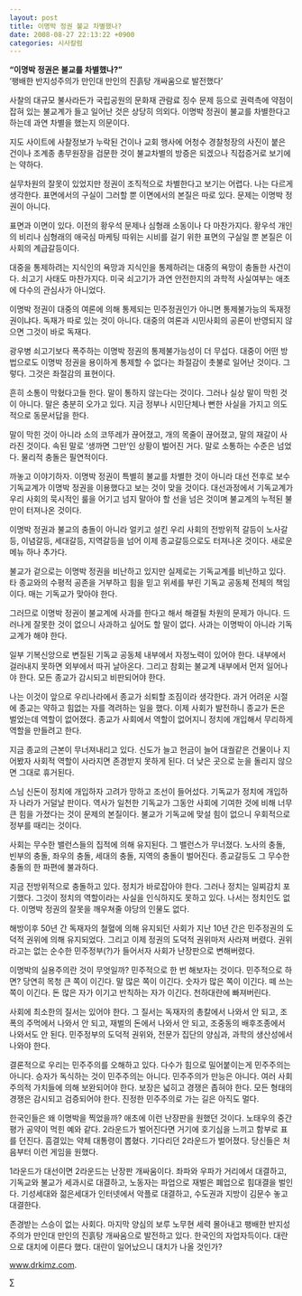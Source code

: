 ```yaml
---
layout: post
title: 이명박 정권 불교 차별했나?
date: 2008-08-27 22:13:22 +0900
categories: 시사칼럼
---
```

**“이명박 정권은 불교를 차별했나?”**  
‘팽배한 반지성주의가 만인대 만인의 진흙탕 개싸움으로 발전했다’

사찰의 대규모 불사라든가 국립공원의 문화재 관람료 징수 문제 등으로 권력측에 약점이 잡혀 있는 불교계가 들고 일어난 것은 상당히 의외다. 이명박 정권이 불교를 차별한다고 하는데 과연 차별을 했는지 의문이다. 

지도 사이트에 사찰정보가 누락된 건이나 교회 행사에 어청수 경찰청장의 사진이 붙은 건이나 조계종 총무원장을 검문한 것이 불교차별의 방증은 되겠으나 직접증거로 보기에는 약하다. 

실무차원의 잘못이 있었지만 정권이 조직적으로 차별한다고 보기는 어렵다. 나는 다르게 생각한다. 표면에서의 구실이 그러할 뿐 이면에서의 본질은 따로 있다. 문제는 이명박 정권이 아니다. 

표면과 이면이 있다. 이전의 황우석 문제나 심형래 소동이나 다 마찬가지다. 황우석 개인의 비리나 심형래의 애국심 마케팅 따위는 시비를 걸기 위한 표면의 구실일 뿐 본질은 이 사회의 계급갈등이다. 

대중을 통제하려는 지식인의 욕망과 지식인을 통제하려는 대중의 욕망이 충돌한 사건이다. 쇠고기 사태도 마찬가지다. 미국 쇠고기가 과연 안전한지의 과학적 사실여부는 애초에 다수의 관심사가 아니었다. 

이명박 정권이 대중의 여론에 의해 통제되는 민주정권인가 아니면 통제불가능의 독재정권이냐다. 독재가 따로 있는 것이 아니다. 대중의 여론과 시민사회의 공론이 반영되지 않으면 그것이 바로 독재다. 

광우병 쇠고기보다 폭주하는 이명박 정권의 통제불가능성이 더 무섭다. 대중이 어떤 방법으로도 이명박 정권을 용이하게 통제할 수 없다는 좌절감이 촛불로 일어난 것이다. 그렇다. 그것은 좌절감의 표현이다. 

흔히 소통이 막혔다고들 한다. 말이 통하지 않는다는 것이다. 그러나 실상 말이 막힌 것이 아니다. 말은 충분히 오가고 있다. 지금 정부나 시민단체나 뻔한 사실을 가지고 의도적으로 동문서답을 한다. 

말이 막힌 것이 아니라 소의 코뚜레가 끊어졌고, 개의 목줄이 끊어졌고, 말의 재갈이 사라진 것이다. 속된 말로 ‘생까면 그만’인 상황이 벌어진 거다. 말로 소통하는 수준은 넘었다. 물리적 충돌은 필연적이다. 

까놓고 이야기하자. 이명박 정권이 특별히 불교를 차별한 것이 아니라 대선 전후로 보수 기독교계가 이명박 정권을 이용했다고 보는 것이 맞을 것이다. 대선과정에서 기독교계가 우리 사회의 묵시적인 룰을 어기고 넘지 말아야 할 선을 넘은 것이며 불교계의 누적된 불만이 터져나온 것이다. 

이명박 정권과 불교의 충돌이 아니라 얼키고 설킨 우리 사회의 전방위적 갈등이 노사갈등, 이념갈등, 세대갈등, 지역갈등을 넘어 이제 종교갈등으로도 터져나온 것이다. 새로운 메뉴 하나 추가다. 

불교가 겉으로는 이명박 정권을 비난하고 있지만 실제로는 기독교계를 비난하고 있다. 타 종교와의 수평적 공존을 거부하고 힘을 믿고 위세를 부린 기독교 공동체 전체의 책임이다. 매는 기독교가 맞아야 한다.

그러므로 이명박 정권이 불교계에 사과를 한다고 해서 해결될 차원의 문제가 아니다. 드러나게 잘못한 것이 없으니 사과하고 싶어도 할 말이 없다. 사과는 이명박이 아니라 기독교계가 해야 한다. 

일부 기복신앙으로 변질된 기독교 공동체 내부에서 자정노력이 있어야 한다. 내부에서 걸러내지 못하면 외부에서 따귀 날아온다. 그리고 참회는 불교계 내부에서 먼저 일어나야 한다. 모든 종교가 감시되고 비판되어야 한다. 

나는 이것이 앞으로 우리나라에서 종교가 쇠퇴할 조짐이라 생각한다. 과거 어려운 시절에 종교는 약하고 힘없는 자를 격려하는 일을 했다. 이제 사회가 발전하니 종교가 돈은 벌었는데 역할이 없어졌다. 종교가 사회에서 역할이 없어지니 정치에 개입해서 무리하게 역할을 만들려고 한다. 

지금 종교의 근본이 무너져내리고 있다. 신도가 늘고 헌금이 늘어 대궐같은 건물이나 지어봤자 사회적 역할이 사라지면 존경받지 못하게 된다. 더 낮은 곳으로 눈을 돌리지 않으면 그대로 휴거된다. 

스님 신돈이 정치에 개입하자 고려가 망하고 조선이 들어섰다. 기독교가 정치에 개입하자 나라가 거덜날 판이다. 역사가 일천한 기독교가 그동안 사회에 기여한 것에 비해 너무 큰 힘을 가졌다는 것이 문제의 본질이다. 불교가 기독교에 맞설 힘이 없으니 우회적으로 정부를 때리는 것이다. 

사회는 무수한 밸런스들의 집적에 의해 유지된다. 그 밸런스가 무너졌다. 노사의 충돌, 빈부의 충돌, 좌우의 충돌, 세대의 충돌, 지역의 충돌이 벌어진다. 종교갈등도 그 무수한 충돌의 한 파편에 불과하다. 

지금 전방위적으로 충돌하고 있다. 정치가 바로잡아야 한다. 그러나 정치는 일찌감치 포기했다. 그것이 정치의 역할이라는 사실을 인식하지도 못하고 있다. 나서는 정치인도 없다. 이명박 정권의 잘못을 깨우쳐줄 야당의 인물도 없다. 

해방이후 50년 간 독재자의 철혈에 의해 유지되던 사회가 지난 10년 간은 민주정권의 도덕적 권위에 의해 유지되었다. 그리고 이제 정권의 도덕적 권위마저 사라져 버렸다. 권위라고는 없는 순수한 민주정부(?)가 들어서자 사회가 난장판으로 변해버렸다.

이명박의 실용주의란 것이 무엇일까? 민주적으로 한 번 해보자는 것이다. 민주적으로 하면? 당연히 목청 큰 쪽이 이긴다. 말 많은 쪽이 이긴다. 숫자가 많은 쪽이 이긴다. 떼 쓰는 쪽이 이긴다. 돈 많은 자가 이기고 반칙하는 자가 이긴다. 천하대란에 빠져버린다. 

사회에 최소한의 질서는 있어야 한다. 그 질서는 독재자의 총칼에서 나와서 안 되고, 조폭의 주먹에서 나와서 안 되고, 재벌의 돈에서 나와서 안 되고, 조중동의 배후조종에서 나와서도 안 된다. 민주정부의 도덕적 권위와, 전문가 집단의 양심과, 과학의 생산성에서 나와야 한다.

결론적으로 우리는 민주주의를 오해하고 있다. 다수가 힘으로 밀어붙이는게 민주주의는 아니다. 승자가 독식하는 것이 민주주의는 아니다. 민주주의가 만능은 아니다. 여러 사회주의적 가치들에 의해 보완되어야 한다. 보장은 넓히고 경쟁은 좁혀야 한다. 모든 형태의 경쟁은 감시되고 검증되어야 한다. 진정한 민주주의로 가는 길은 아직도 멀다. 

한국인들은 왜 이명박을 찍었을까? 애초에 이런 난장판을 원했던 것이다. 노태우의 중간평가 공약이 먹힌 예와 같다. 2라운드가 벌어진다면 거기에 호기심을 느끼고 함부로 표를 던진다. 흠결있는 약체 대통령이 뽑혔다. 기다리던 2라운드가 벌어졌다. 당신들은 처음부터 이런 게임을 원했다.

1라운드가 대선이면 2라운드는 난장판 개싸움이다. 좌파와 우파가 거리에서 대결하고, 기독교와 불교가 세과시로 대결하고, 노동자는 파업으로 재벌은 폐업으로 힘대결을 벌인다. 기성세대와 젊은세대가 인터넷에서 악플로 대결하고, 수도권과 지방이 김문수 놓고 대결한다. 

존경받는 스승이 없는 사회다. 마지막 양심의 보루 노무현 세력 몰아내고 팽배한 반지성주의가 만인대 만인의 진흙탕 개싸움으로 발전하고 있다. 한국인의 자업자득이다. 대란으로 대치에 이른다 했다. 대란이 일어났으니 대치가 나올 것인가? 

www.drkimz.com.

∑